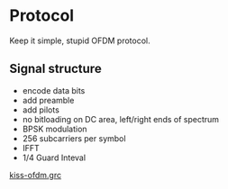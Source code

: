 # Protocol

Keep it simple, stupid OFDM protocol.

## Signal structure
 * encode data bits
 * add preamble
 * add pilots
 * no bitloading on DC area, left/right ends of spectrum
 * BPSK modulation
 * 256 subcarriers per symbol
 * IFFT
 * 1/4 Guard Inteval

[kiss-ofdm.grc](kiss-ofdm.grc)

